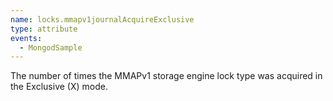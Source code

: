 ```yaml
---
name: locks.mmapv1journalAcquireExclusive
type: attribute
events:
  - MongodSample
---
```


The number of times the MMAPv1 storage engine lock type was acquired in the Exclusive (X) mode.